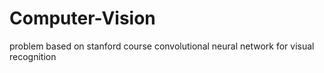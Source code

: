 # Computer-Vision
problem based on stanford course convolutional neural network for visual recognition
